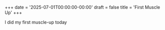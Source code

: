 +++
date = '2025-07-01T00:00:00-00:00'
draft = false
title = 'First Muscle Up'
+++

I did my first muscle-up today
